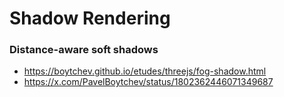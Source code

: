 # Shadow Rendering

### Distance-aware soft shadows
- https://boytchev.github.io/etudes/threejs/fog-shadow.html
- https://x.com/PavelBoytchev/status/1802362446071349687